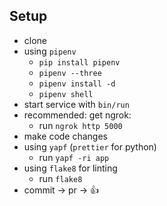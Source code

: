 ## Setup

- clone
- using `pipenv`
  - `pip install pipenv`
  - `pipenv --three`
  - `pipenv install -d`
  - `pipenv shell`
- start service with `bin/run`
- recommended: get ngrok:
  - run `ngrok http 5000`
- make code changes
- using `yapf` (`prettier` for python)
  - run `yapf -ri app`
- using `flake8` for linting
  - run `flake8`
- commit -> pr -> :+1:
